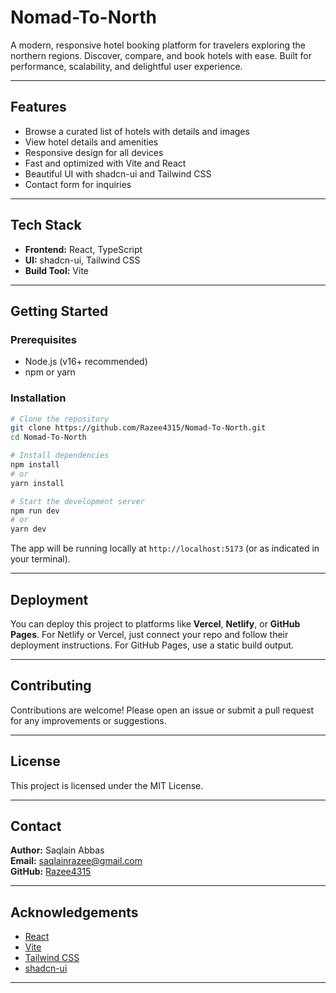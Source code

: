 # Nomad-To-North

A modern, responsive hotel booking platform for travelers exploring the northern regions. Discover, compare, and book hotels with ease. Built for performance, scalability, and delightful user experience.

---

## Features
- Browse a curated list of hotels with details and images
- View hotel details and amenities
- Responsive design for all devices
- Fast and optimized with Vite and React
- Beautiful UI with shadcn-ui and Tailwind CSS
- Contact form for inquiries

---

## Tech Stack
- **Frontend:** React, TypeScript
- **UI:** shadcn-ui, Tailwind CSS
- **Build Tool:** Vite

---

## Getting Started

### Prerequisites
- Node.js (v16+ recommended)
- npm or yarn

### Installation
```sh
# Clone the repository
git clone https://github.com/Razee4315/Nomad-To-North.git
cd Nomad-To-North

# Install dependencies
npm install
# or
yarn install

# Start the development server
npm run dev
# or
yarn dev
```
The app will be running locally at `http://localhost:5173` (or as indicated in your terminal).

---

## Deployment
You can deploy this project to platforms like **Vercel**, **Netlify**, or **GitHub Pages**. For Netlify or Vercel, just connect your repo and follow their deployment instructions. For GitHub Pages, use a static build output.

---

## Contributing
Contributions are welcome! Please open an issue or submit a pull request for any improvements or suggestions.

---

## License
This project is licensed under the MIT License.

---

## Contact
**Author:** Saqlain Abbas  
**Email:** saqlainrazee@gmail.com  
**GitHub:** [Razee4315](https://github.com/Razee4315)

---

## Acknowledgements
- [React](https://react.dev)
- [Vite](https://vitejs.dev)
- [Tailwind CSS](https://tailwindcss.com)
- [shadcn-ui](https://ui.shadcn.com)

---
